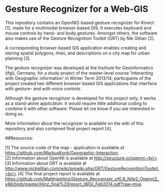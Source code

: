 # Gesture Recognizer for a Web-GIS

This repository contains an OpenNI2-based gesture recognizer for Kinect [1], made for a multimodal browser-based GIS. It executes keyboard and mouse controls by hand- and body gestures. Amongst others, the software also makes use of the Gesture Recognition Toolkit (GRT) by Nik Gillian [2].

A corresponding browser-based GIS application enables creating and storing spatial polygons, lines, and descriptions on a city map for urban planning [3].

The gesture recognizer was developed at the Institute for Geoinformatics (ifgi), Germany, for a study project of the master-level course 'Interacting with Geographic information' in Winter Term 2013/14; participants of the project created two different browser-based GIS applications that interface with gesture- and with voice controls.

Although the gesture recognizer is developed for this project only, it works as a stand-alone application. It would require little additional coding to combine it with other software. Please let me know if you are interested in doing so.

More information about the recognizer is available on the wiki of this repository and also contained final project report [4].


##Resources:

[1] The source-code of the map - application is available at https://github.com/MarkusKonk/Geographic-Interaction. <br/>
[2] Information about OpenNI is available at http://structure.io/openni.<br/>
[3] Information about GRT is available at  http://www.nickgillian.com/wiki/pmwiki.php/GRT/GestureRecognitionToolkit.<br/>
[4] The final project report is available at https://github.com/MatthiasHinz/Gesture_Recognizer_of0.8_Nite2_Openni2_x86/blob/master/Hinz_final%20report_IWGI_Feb2014.pdf?raw=true.
